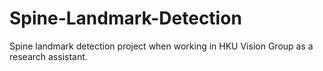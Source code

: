 # Spine-Landmark-Detection

Spine landmark detection project when working in HKU Vision Group as a research assistant.
